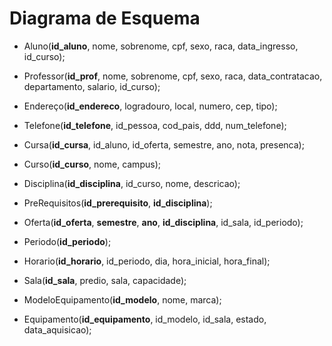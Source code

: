 # Diagrama de Esquema

+ Aluno(**id_aluno**, nome, sobrenome, cpf, sexo, raca, data_ingresso, id_curso);

+ Professor(**id_prof**, nome, sobrenome, cpf, sexo, raca, data_contratacao, departamento, salario, id_curso);

+ Endereço(**id_endereco**, logradouro, local, numero, cep, tipo);

+ Telefone(**id_telefone**, id_pessoa, cod_pais, ddd, num_telefone);

+ Cursa(**id_cursa**, id_aluno, id_oferta, semestre, ano, nota, presenca);

[//]: <> (Parte de matheus a seguir)

+ Curso(**id_curso**, nome, campus);

+ Disciplina(**id_disciplina**, id_curso, nome, descricao);

+ PreRequisitos(**id_prerequisito**, **id_disciplina**);

+ Oferta(**id_oferta**, **semestre**, **ano**, **id_disciplina**, id_sala, id_periodo);

+ Periodo(**id_periodo**);

+ Horario(**id_horario**, id_periodo, dia, hora_inicial, hora_final);

+ Sala(**id_sala**, predio, sala, capacidade);

+ ModeloEquipamento(**id_modelo**, nome, marca);

+ Equipamento(**id_equipamento**, id_modelo, id_sala, estado, data_aquisicao);


